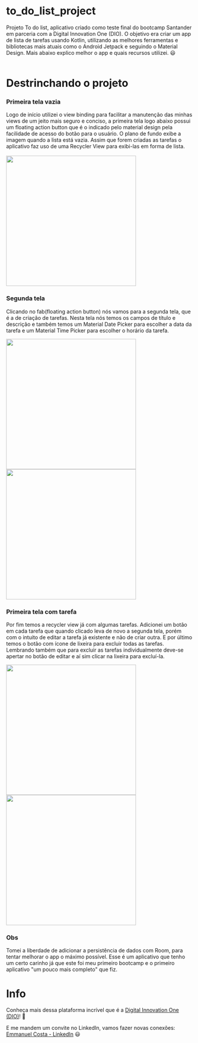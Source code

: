 # to_do_list_project
Projeto To do list, aplicativo criado como teste final do bootcamp Santander em parceria com a Digital Innovation One (DIO). O objetivo era criar um app 
de lista de tarefas usando Kotlin, utilizando as melhores ferramentas e bibliotecas mais atuais como o Android Jetpack e seguindo o Material Design. Mais abaixo explico melhor o app 
e quais recursos utilizei. 😃  
<br />

# Destrinchando o projeto
### Primeira tela vazia
Logo de início utilizei o view binding para facilitar a manutenção das minhas views de um jeito mais seguro e conciso, a primeira tela logo abaixo possui um 
floating action button que é o indicado pelo material design pela facilidade de acesso do botão para o usuário. O plano de fundo exibe a imagem quando a lista 
está vazia. Assim que forem criadas as tarefas o aplicativo faz uso de uma Recycler View para exibi-las em forma de lista.    
<br />
<img src="https://user-images.githubusercontent.com/82117565/161181476-3b72e744-1ee4-4591-be14-7a15d06ef9c8.jpg" width="350">
<br />
### Segunda tela
Clicando no fab(floating action button) nós vamos para a segunda tela, que é a de criação de tarefas. Nesta tela nós temos os campos de título e descrição e 
também temos um Material Date Picker para escolher a data da tarefa e um Material Time Picker para escolher o horário da tarefa.  

<img src="https://user-images.githubusercontent.com/82117565/161181482-ab0b97d3-5ca4-43f3-9d9d-06a37f2b8f54.jpg" width="350" align="left">
<img src="https://user-images.githubusercontent.com/82117565/161181484-ca0f8aca-4e14-41e7-9b20-da1a4df69978.jpg" width="350">

### Primeira tela com tarefa
Por fim temos a recycler view já com algumas tarefas. Adicionei um botão em cada tarefa que quando clicado leva de novo a segunda tela, porém com o intuito de 
editar a tarefa já existente e não de criar outra. E por último temos o botão com ícone de lixeira para excluir todas as tarefas. Lembrando também que para excluir 
as tarefas individualmente deve-se apertar no botão de editar e aí sim clicar na lixeira para excluí-la.   

<img src="https://user-images.githubusercontent.com/82117565/161181485-6f6b96f3-7843-4e14-96a9-4cc928c0084c.jpg" width="350" align="left">
<img src="https://user-images.githubusercontent.com/82117565/161181486-1dd5b453-2eda-4970-9601-f99ed0f261d7.jpg" width="350">

### Obs
Tomei a liberdade de adicionar a persistência de dados com Room, para tentar melhorar o app o máximo possível. Esse é um aplicativo que tenho um certo carinho
já que este foi meu primeiro bootcamp e o primeiro aplicativo "um pouco mais completo" que fiz.

# Info
Conheça mais dessa plataforma incrível que é a [Digital Innovation One (DIO)](https://www.dio.me/)!  🚀

E me mandem um convite no LinkedIn, vamos fazer novas conexões: [Emmanuel Costa - LinkedIn](https://www.linkedin.com/in/emmanuel-costa-93480a171/) 😃



